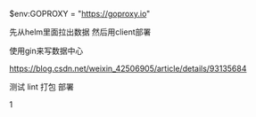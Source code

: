 $env:GOPROXY = "https://goproxy.io"

先从helm里面拉出数据
然后用client部署

使用gin来写数据中心

https://blog.csdn.net/weixin_42506905/article/details/93135684


测试
lint
打包
部署


1